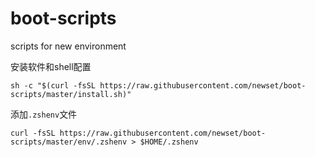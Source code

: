 # boot-scripts
scripts for new environment

安装软件和shell配置
```
sh -c "$(curl -fsSL https://raw.githubusercontent.com/newset/boot-scripts/master/install.sh)"
```

添加`.zshenv`文件
```
curl -fsSL https://raw.githubusercontent.com/newset/boot-scripts/master/env/.zshenv > $HOME/.zshenv
```
